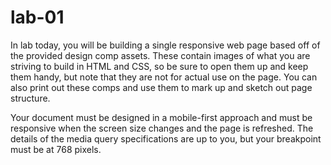 # lab-01

In lab today, you will be building a single responsive web page based off of the provided design comp assets. These contain images of what you are striving to build in HTML and CSS, so be sure to open them up and keep them handy, but note that they are not for actual use on the page. You can also print out these comps and use them to mark up and sketch out page structure.

Your document must be designed in a mobile-first approach and must be responsive when the screen size changes and the page is refreshed. The details of the media query specifications are up to you, but your breakpoint must be at 768 pixels.  